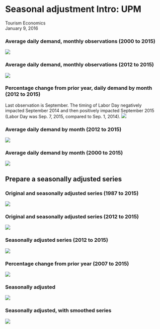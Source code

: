 # Seasonal adjustment Intro: UPM
Tourism Economics  
January 9, 2016  












### Average daily demand, monthly observations (2000 to 2015)
![](../output_data/figure_exp_seasonal_short/fig-unnamed-chunk-4-1.png) 

### Average daily demand, monthly observations (2012 to 2015)
![](../output_data/figure_exp_seasonal_short/fig-unnamed-chunk-5-1.png) 


### Percentage change from prior year, daily demand by month (2012 to 2015)
Last observation is September. 
The timing of Labor Day negatively impacted September 2014 and then positively impacted September 2015 (Labor Day was Sep. 7, 2015, compared to Sep. 1, 2014).
![](../output_data/figure_exp_seasonal_short/fig-unnamed-chunk-6-1.png) 


### Average daily demand by month (2012 to 2015)
![](../output_data/figure_exp_seasonal_short/fig-unnamed-chunk-7-1.png) 


### Average daily demand by month (2000 to 2015)
![](../output_data/figure_exp_seasonal_short/fig-unnamed-chunk-8-1.png) 


## Prepare a seasonally adjusted series  



### Original and seasonally adjusted series (1987 to 2015)
![](../output_data/figure_exp_seasonal_short/fig-unnamed-chunk-10-1.png) 

### Original and seasonally adjusted series (2012 to 2015)
![](../output_data/figure_exp_seasonal_short/fig-unnamed-chunk-11-1.png) 

### Seasonally adjusted series (2012 to 2015)
![](../output_data/figure_exp_seasonal_short/fig-unnamed-chunk-12-1.png) 




### Percentage change from prior year (2007 to 2015)
![](../output_data/figure_exp_seasonal_short/fig-unnamed-chunk-14-1.png) 

### Seasonally adjusted
![](../output_data/figure_exp_seasonal_short/fig-unnamed-chunk-15-1.png) 

### Seasonally adjusted, with smoothed series
![](../output_data/figure_exp_seasonal_short/fig-unnamed-chunk-16-1.png) 

